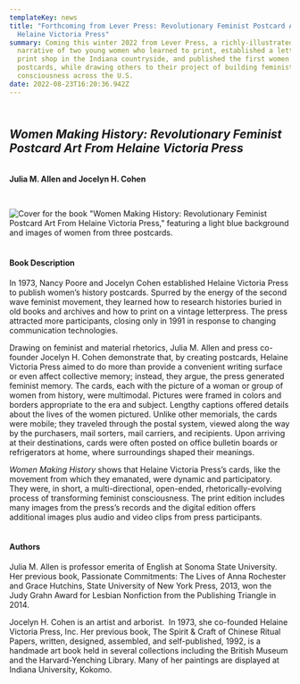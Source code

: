 ```yaml
---
templateKey: news
title: "Forthcoming from Lever Press: Revolutionary Feminist Postcard Art From
  Helaine Victoria Press"
summary: Coming this winter 2022 from Lever Press, a richly-illustrated
  narrative of two young women who learned to print, established a letterpress
  print shop in the Indiana countryside, and published the first women’s history
  postcards, while drawing others to their project of building feminist
  consciousness across the U.S.
date: 2022-08-23T16:20:36.942Z
---
```

## <br>*Women Making History: Revolutionary Feminist Postcard Art From Helaine Victoria Press*

**\
Julia M. Allen and Jocelyn H. Cohen**

**<br>**

![Cover for the book "Women Making History: Revolutionary Feminist Postcard Art From Helaine Victoria Press," featuring a light blue background and images of women from three postcards.](assets/allen-and-cohen-cover-final.jpg)

#### **<br>Book Description**

In 1973, Nancy Poore and Jocelyn Cohen established Helaine Victoria Press to publish women’s history postcards. Spurred by the energy of the second wave feminist movement, they learned how to research histories buried in old books and archives and how to print on a vintage letterpress. The press attracted more participants, closing only in 1991 in response to changing communication technologies.

Drawing on feminist and material rhetorics, Julia M. Allen and press co-founder Jocelyn H. Cohen demonstrate that, by creating postcards, Helaine Victoria Press aimed to do more than provide a convenient writing surface or even affect collective memory; instead, they argue, the press generated feminist memory. The cards, each with the picture of a woman or group of women from history, were multimodal. Pictures were framed in colors and borders appropriate to the era and subject. Lengthy captions offered details about the lives of the women pictured. Unlike other memorials, the cards were mobile; they traveled through the postal system, viewed along the way by the purchasers, mail sorters, mail carriers, and recipients. Upon arriving at their destinations, cards were often posted on office bulletin boards or refrigerators at home, where surroundings shaped their meanings. 

*Women Making History* shows that Helaine Victoria Press’s cards, like the movement from which they emanated, were dynamic and participatory. They were, in short, a multi-directional, open-ended, rhetorically-evolving process of transforming feminist consciousness. The print edition includes many images from the press’s records and the digital edition offers additional images plus audio and video clips from press participants.

#### <br>Authors

Julia M. Allen is professor emerita of English at Sonoma State University. Her previous book, Passionate Commitments: The Lives of Anna Rochester and Grace Hutchins, State University of New York Press, 2013, won the Judy Grahn Award for Lesbian Nonfiction from the Publishing Triangle in 2014. 

Jocelyn H. Cohen is an artist and arborist.  In 1973, she co-founded Helaine Victoria Press, Inc. Her previous book, The Spirit & Craft of Chinese Ritual Papers, written, designed, assembled, and self-published, 1992, is a handmade art book held in several collections including the British Museum and the Harvard-Yenching Library. Many of her paintings are displayed at Indiana University, Kokomo.